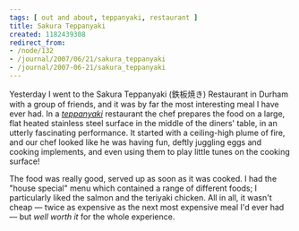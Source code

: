 ```yaml
---
tags: [ out and about, teppanyaki, restaurant ]
title: Sakura Teppanyaki
created: 1182439308
redirect_from:
- /node/132
- /journal/2007/06/21/sakura_teppanyaki
- /journal/2007-06-21/sakura_teppanyaki
---
```

Yesterday I went to the Sakura Teppanyaki (鉄板焼き) Restaurant in Durham with a
group of friends, and it was by far the most interesting meal I have ever
had.<!--break--> In a [_teppanyaki_](http://en.wikipedia.org/wiki/Teppanyaki)
restaurant the chef prepares the food on a large, flat heated stainless steel
surface in the middle of the diners' table, in an utterly fascinating
performance. It started with a ceiling-high plume of fire, and our chef looked
like he was having fun, deftly juggling eggs and cooking implements, and even
using them to play little tunes on the cooking surface!

The food was really good, served up as soon as it was cooked. I had the "house
special" menu which contained a range of different foods; I particularly liked
the salmon and the teriyaki chicken. All in all, it wasn't cheap &mdash; twice
as expensive as the next most expensive meal I'd ever had &mdash; but _well
worth it_ for the whole experience.
